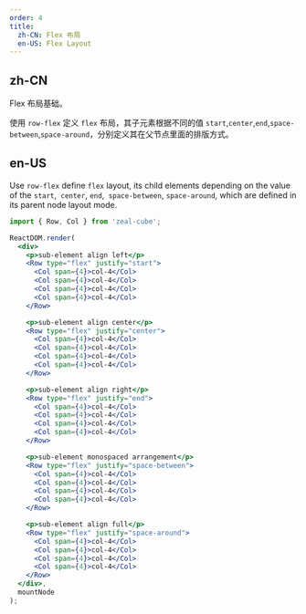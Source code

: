 ```yaml
---
order: 4
title:
  zh-CN: Flex 布局
  en-US: Flex Layout
---
```


## zh-CN

Flex 布局基础。

使用 `row-flex` 定义 `flex` 布局，其子元素根据不同的值 `start`,`center`,`end`,`space-between`,`space-around`，分别定义其在父节点里面的排版方式。

## en-US

Use `row-flex` define `flex` layout, its child elements depending on the value of the `start`,` center`, `end`,` space-between`, `space-around`, which are defined in its parent node layout mode.

````jsx
import { Row, Col } from 'zeal-cube';

ReactDOM.render(
  <div>
    <p>sub-element align left</p>
    <Row type="flex" justify="start">
      <Col span={4}>col-4</Col>
      <Col span={4}>col-4</Col>
      <Col span={4}>col-4</Col>
      <Col span={4}>col-4</Col>
    </Row>

    <p>sub-element align center</p>
    <Row type="flex" justify="center">
      <Col span={4}>col-4</Col>
      <Col span={4}>col-4</Col>
      <Col span={4}>col-4</Col>
      <Col span={4}>col-4</Col>
    </Row>

    <p>sub-element align right</p>
    <Row type="flex" justify="end">
      <Col span={4}>col-4</Col>
      <Col span={4}>col-4</Col>
      <Col span={4}>col-4</Col>
      <Col span={4}>col-4</Col>
    </Row>

    <p>sub-element monospaced arrangement</p>
    <Row type="flex" justify="space-between">
      <Col span={4}>col-4</Col>
      <Col span={4}>col-4</Col>
      <Col span={4}>col-4</Col>
      <Col span={4}>col-4</Col>
    </Row>

    <p>sub-element align full</p>
    <Row type="flex" justify="space-around">
      <Col span={4}>col-4</Col>
      <Col span={4}>col-4</Col>
      <Col span={4}>col-4</Col>
      <Col span={4}>col-4</Col>
    </Row>
  </div>,
  mountNode
);
````
